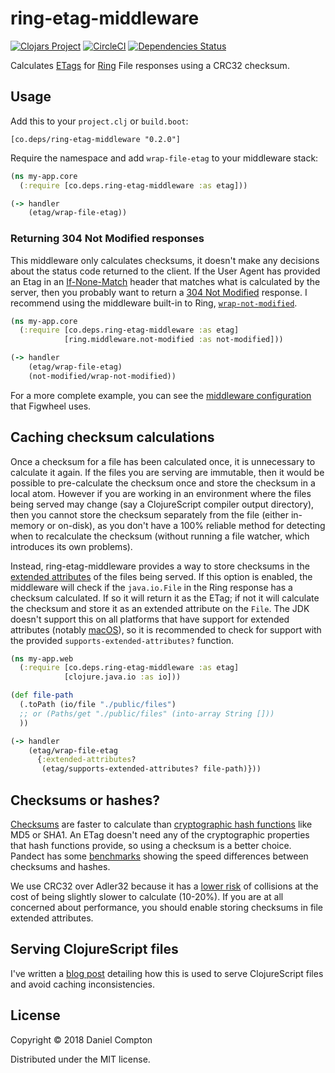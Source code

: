 # ring-etag-middleware

[![Clojars Project](https://img.shields.io/clojars/v/co.deps/ring-etag-middleware.svg)](https://clojars.org/co.deps/ring-etag-middleware) [![CircleCI](https://circleci.com/gh/danielcompton/ring-ip-whitelist.svg?style=svg)](https://circleci.com/gh/danielcompton/ring-ip-whitelist) [![Dependencies Status](https://versions.deps.co/deps-app/ring-etag-middleware/status.svg)](https://versions.deps.co/deps-app/ring-etag-middleware)

Calculates [ETags](https://developer.mozilla.org/en-US/docs/Web/HTTP/Headers/ETag) for [Ring](https://github.com/ring-clojure/ring) File responses using a CRC32 checksum.

## Usage

Add this to your `project.clj` or `build.boot`:

```
[co.deps/ring-etag-middleware "0.2.0"]
```

Require the namespace and add `wrap-file-etag` to your middleware stack:

```clojure
(ns my-app.core
  (:require [co.deps.ring-etag-middleware :as etag]))

(-> handler
    (etag/wrap-file-etag))
```

### Returning 304 Not Modified responses

This middleware only calculates checksums, it doesn't make any decisions about the status code returned to the client. If the User Agent has provided an Etag in an [If-None-Match](https://developer.mozilla.org/en-US/docs/Web/HTTP/Headers/If-None-Match) header that matches what is calculated by the server, then you probably want to return a [304 Not Modified](https://httpstatuses.com/304) response. I recommend using the middleware built-in to Ring, [`wrap-not-modified`](http://ring-clojure.github.io/ring/ring.middleware.not-modified.html).

```clojure
(ns my-app.core
  (:require [co.deps.ring-etag-middleware :as etag]
            [ring.middleware.not-modified :as not-modified]))

(-> handler
    (etag/wrap-file-etag)
    (not-modified/wrap-not-modified))
```

For a more complete example, you can see the [middleware configuration](https://github.com/bhauman/lein-figwheel/blob/v0.5.17/sidecar/src/figwheel_sidecar/components/figwheel_server.clj#L261-L263) that Figwheel uses.

## Caching checksum calculations

Once a checksum for a file has been calculated once, it is unnecessary to calculate it again. If the files you are serving are immutable, then it would be possible to pre-calculate the checksum once and store the checksum in a local atom. However if you are working in an environment where the files being served may change (say a ClojureScript compiler output directory), then you cannot store the checksum separately from the file (either in-memory or on-disk), as you don't have a 100% reliable method for detecting when to recalculate the checksum (without running a file watcher, which introduces its own problems).

Instead, ring-etag-middleware provides a way to store checksums in the [extended attributes](https://en.wikipedia.org/wiki/Extended_file_attributes) of the files being served. If this option is enabled, the middleware will check if the `java.io.File` in the Ring response has a checksum calculated. If so it will return it as the ETag; if not it will calculate the checksum and store it as an extended attribute on the `File`. The JDK doesn't support this on all platforms that have support for extended attributes (notably [macOS](https://bugs.openjdk.java.net/browse/JDK-8030048)), so it is recommended to check for support with the provided `supports-extended-attributes?` function.

```clojure
(ns my-app.web
  (:require [co.deps.ring-etag-middleware :as etag]
            [clojure.java.io :as io]))

(def file-path
  (.toPath (io/file "./public/files")
  ;; or (Paths/get "./public/files" (into-array String []))
  ))

(-> handler
    (etag/wrap-file-etag
      {:extended-attributes?
       (etag/supports-extended-attributes? file-path)}))
```

## Checksums or hashes?

[Checksums](https://en.wikipedia.org/wiki/Checksum) are faster to calculate than [cryptographic hash functions](https://en.wikipedia.org/wiki/Cryptographic_hash_function) like MD5 or SHA1. An ETag doesn't need any of the cryptographic properties that hash functions provide, so using a checksum is a better choice. Pandect has some [benchmarks](https://github.com/xsc/pandect#benchmark-results) showing the speed differences between checksums and hashes.

We use CRC32 over Adler32 because it has a [lower risk](https://www.leviathansecurity.com/blog/analysis-of-adler32) of collisions at the cost of being slightly slower to calculate (10-20%). If you are at all concerned about performance, you should enable storing checksums in file extended attributes.

## Serving ClojureScript files

I've written a [blog post](https://danielcompton.net/2018/03/21/how-to-serve-clojurescript) detailing how this is used to serve ClojureScript files and avoid caching inconsistencies.

## License

Copyright © 2018 Daniel Compton

Distributed under the MIT license.

